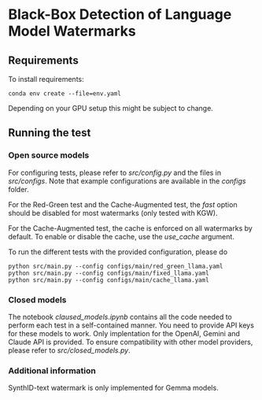 # Black-Box Detection of Language Model Watermarks


## Requirements

To install requirements:

```setup
conda env create --file=env.yaml
```

Depending on your GPU setup this might be subject to change.

## Running the test

### Open source models

For configuring tests, please refer to *src/config.py* and the files in *src/configs*. Note that example configurations are available in the *configs* folder.

For the Red-Green test and the Cache-Augmented test, the *fast* option should be disabled for most watermarks (only tested with KGW).

For the Cache-Augmented test, the cache is enforced on all watermarks by default. To enable or disable the cache, use the *use_cache* argument.

To run the different tests with the provided configuration, please do

```
python src/main.py --config configs/main/red_green_llama.yaml
python src/main.py --config configs/main/fixed_llama.yaml
python src/main.py --config configs/main/cache_llama.yaml
```

### Closed models

The notebook *claused_models.ipynb* contains all the code needed to perform each test in a self-contained manner. You need to provide API keys for these models to work. 
Only implentation for the OpenAI, Gemini and Claude API is provided. To ensure compatibility with other model providers, please refer to *src/closed_models.py*.


### Additional information

SynthID-text watermark is only implemented for Gemma models.